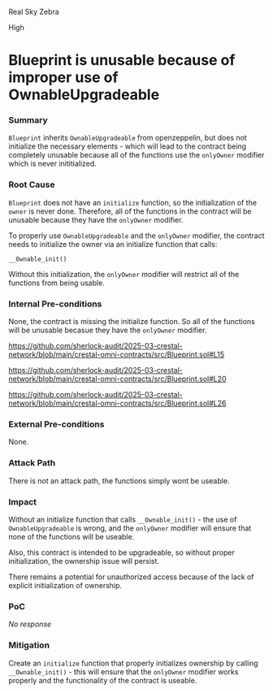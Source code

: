 Real Sky Zebra

High

# Blueprint is unusable because of improper use of OwnableUpgradeable

### Summary

`Blueprint` inherits `OwnableUpgradeable` from openzeppelin, but does not initialize the necessary elements - which will lead to the contract being completely unusable because all of the functions use the `onlyOwner` modifier which is never inititialized. 



### Root Cause

`Blueprint` does not have an `initialize` function, so the initialization of the `owner` is never done. Therefore, all of the functions in the contract will be unusable because they have the `onlyOwner` modifier. 

To properly use `OwnableUpgradeable` and the `onlyOwner` modifier, the contract needs to initialize the owner via an initialize function that calls:

`__Ownable_init()` 

Without this initialization, the `onlyOwner` modifier will restrict all of the functions from being usable. 

### Internal Pre-conditions

None, the contract is missing the initialize function. So all of the functions will be unusable becasue they have the `onlyOwner` modifier.

https://github.com/sherlock-audit/2025-03-crestal-network/blob/main/crestal-omni-contracts/src/Blueprint.sol#L15

https://github.com/sherlock-audit/2025-03-crestal-network/blob/main/crestal-omni-contracts/src/Blueprint.sol#L20

https://github.com/sherlock-audit/2025-03-crestal-network/blob/main/crestal-omni-contracts/src/Blueprint.sol#L26



### External Pre-conditions

None. 

### Attack Path

There is not an attack path, the functions simply wont be useable. 

### Impact

Without an initialize function that calls `__Ownable_init()` - the use of `OwnableUpgradeable` is wrong, and the `onlyOwner` modifier will ensure that none of the functions will be useable. 

Also, this contract is intended to be upgradeable, so without proper initialization, the ownership issue will persist.

There remains a potential for unauthorized access because of the lack of explicit initialization of ownership.



### PoC

_No response_

### Mitigation

Create an `initialize` function that properly initializes ownership by calling `__Ownable_init()` - this will ensure that the `onlyOwner` modifier works properly and the functionality of the contract is useable. 
